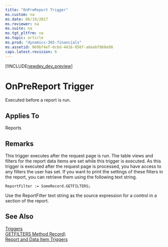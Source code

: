 ```yaml
---
title: "OnPreReport Trigger"
ms.custom: na
ms.date: 06/19/2017
ms.reviewer: na
ms.suite: na
ms.tgt_pltfrm: na
ms.topic: article
ms.prod: "dynamics-365-financials"
ms.assetid: 069bf4ef-0cbd-4416-856f-a6eebf068e98
caps.latest.revision: 6
---
```


[!INCLUDE[newdev_dev_preview](../includes/newdev_dev_preview.md)]

# OnPreReport Trigger
Executed before a report is run.  
  
## Applies To  
 Reports  
  
## Remarks  
 This trigger executes after the request page is run. The table views and filters for the report data items are set while this trigger is executed. As this trigger is executed after the request page is processed, you have access to any filters the user has set. If you want to print the settings of these filters in the report, you can retrieve them using the following text string.  
  
```  
ReportFilter := SomeRecord.GETFILTERS;  
```  
  
 Use the ReportFilter text string as the source expression for a control in a section of the report.  
  
## See Also  
 [Triggers](devenv-triggers.md)  
 [GETFILTERS Method Record)](../methods/devenv-getfilters-method-record.md)  
 [Report and Data Item Triggers](devenv-report-and-data-item-triggers.md)  